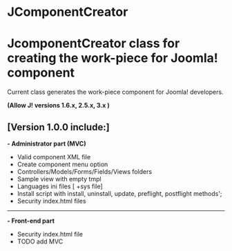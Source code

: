 # JComponentCreator
JcomponentCreator class for creating the work-piece for Joomla! component
==============
Current class generates the work-piece component for Joomla! developers.

**(Allow J! versions 1.6.x, 2.5.x, 3.x )**

[Version 1.0.0 include:]
--------------
**- Administrator part (MVC)**
- Valid component XML file
- Create component menu option
- Controllers/Models/Forms/Fields/Views folders
- Sample view with empty tmpl
- Languages ini files [ +sys file]
- Install script with install, uninstall, update, preflight, postflight methods';
- Security index.html files
--------------
**- Front-end part**
- Security index.html file
- TODO add MVC